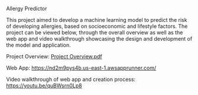 Allergy Predictor

This project aimed to develop a machine learning model to predict the risk of developing allergies, based on socioeconomic and lifestyle factors. The project can be viewed below, through the overall overview as well as the web app and video walkthrough showcasing the design and development of the model and application.

Project Overview: [Project Overview.pdf](https://github.com/user-attachments/files/18341466/Project.Overview.pdf)

Web App: https://nd2m9pys4b.us-east-1.awsapprunner.com/

Video walkthrough of web app and creation process: https://youtu.be/quBWsrn0Lp8
